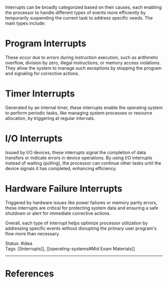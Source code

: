 Interrupts can be broadly categorized based on their causes, each enabling the processor to handle different types of events more efficiently by temporarily suspending the current task to address specific needs. The main types include:

# Program Interrupts
These occur due to errors during instruction execution, such as arithmetic overflow, division by zero, illegal instructions, or memory access violations. They allow the system to manage such exceptions by stopping the program and signaling for corrective actions.

# Timer Interrupts
Generated by an internal timer, these interrupts enable the operating system to perform periodic tasks, like managing system processes or resource allocation, by triggering at regular intervals.

# I/O Interrupts
Issued by I/O devices, these interrupts signal the completion of data transfers or indicate errors in device operations. By using I/O interrupts instead of waiting (polling), the processor can continue other tasks until the device signals it has completed, enhancing efficiency.

# Hardware Failure Interrupts
Triggered by hardware issues like power failures or memory parity errors, these interrupts are critical for protecting system data and ensuring a safe shutdown or alert for immediate corrective actions.

Overall, each type of interrupt helps optimize processor utilization by addressing specific events without disrupting the primary user program's flow more than necessary.

Status: #idea   
Tags: [[Interrupts]], [[operating-systems#Mid Exam Materials]]

---
# References